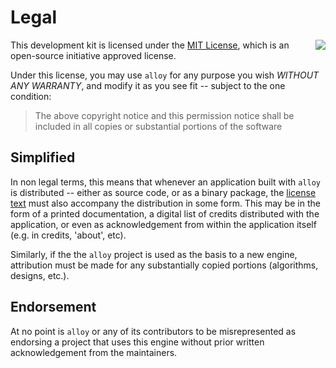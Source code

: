# Legal

<img align="right" src="http://opensource.org/trademarks/opensource/OSI-Approved-License-100x137.png">

This development kit is licensed under the [MIT License](../LICENSE),
which is an open-source initiative approved license.

Under this license, you may use `alloy` for any purpose you wish
_WITHOUT ANY WARRANTY_, and modify it as you see fit -- subject to the one
condition:

> The above copyright notice and this permission notice shall be included in
> all copies or substantial portions of the software

## Simplified

In non legal terms, this means that whenever an application built with `alloy` is
distributed -- either as source code, or as a binary package, the
[license text](../LICENSE) must also accompany the distribution in some form.
This may be in the form of a printed documentation, a digital list of
credits distributed with the application, or even as acknowledgement
from within the application itself (e.g. in credits, 'about', etc).

Similarly, if the the `alloy` project is used as the basis to a new engine,
attribution must be made for any substantially copied portions (algorithms,
designs, etc.).

## Endorsement

At no point is `alloy` or any of its contributors to be misrepresented as
endorsing a project that uses this engine without prior written
acknowledgement from the maintainers.